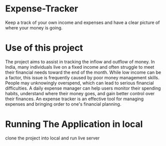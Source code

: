 # Expense-Tracker

Keep a track of your own income and expenses and have a clear picture of where your money is going.

# Use of this project

The project aims to assist in tracking the inflow and outflow of money. In India, many individuals live on a fixed income and often struggle to meet their financial needs toward the end of the month. While low income can be a factor, this issue is frequently caused by poor money management skills. People may unknowingly overspend, which can lead to serious financial difficulties. A daily expense manager can help users monitor their spending habits, understand where their money goes, and gain better control over their finances. An expense tracker is an effective tool for managing expenses and bringing order to one's financial planning.
# Running The Application in local

clone the project into local and run live server
